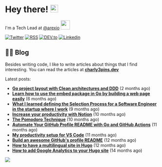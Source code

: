 
# Hey there! <img src="https://media.giphy.com/media/hvRJCLFzcasrR4ia7z/giphy.gif" width="25px">

I'm a Tech Lead at <a href="https://github.com/arexio">@arexio</a> <img src="https://media.giphy.com/media/WUlplcMpOCEmTGBtBW/giphy.gif" width="30">

[![Twitter](https://img.shields.io/badge/Twitter-1DA1F2?style=for-the-badge&logo=twitter&logoColor=white)](https://twitter.com/intent/follow?screen_name=charly3pins)
[![RSS](https://img.shields.io/badge/RSS-FFA500?style=for-the-badge&logo=rss&logoColor=white)](https://charly3pins.dev)
[![DEV.to](https://img.shields.io/badge/dev.to-0A0A0A?style=for-the-badge&logo=dev.to&logoColor=white)](https://dev.to/charly3pins)
[![Linkedin](https://img.shields.io/badge/LinkedIn-0077B5?style=for-the-badge&logo=linkedin&logoColor=white)](https://www.linkedin.com/in/carlesfuste/)

## 👨‍💻 Blog

Besides writing code, I like to write articles about things that I find interesting. You can read the articles at **[charly3pins.dev](https://charly3pins.dev)**

Latest posts:
- **[Go project layout with Clean architectures and DDD](https://charly3pins.dev/blog/go-project-layout-with-clean-architecures-and-ddd/)** (2 months ago)
- **[Learn how to use the embed package in Go by building a web page easily](https://charly3pins.dev/blog/learn-how-to-use-the-embed-package-in-go-by-building-a-web-page-easily/)** (6 months ago)
- **[What I learned defining the Selection Process for a Software Engineer in the startup where I work](https://charly3pins.dev/blog/what-i-learned-defining-the-selection-process-for-a-software-engineer-in-the-startup-where-i-work/)** (9 months ago)
- **[Increase your productivity with Notion](https://charly3pins.dev/blog/increase-your-productivity-with-notion/)** (10 months ago)
- **[The Pomodoro Technique](https://charly3pins.dev/blog/the-pomodoro-technique/)** (10 months ago)
- **[Automate Your GitHub Profile README with Go and GitHub Actions](https://charly3pins.dev/blog/automate-your-github-profile-readme-with-go-and-github-actions/)** (11 months ago)
- **[My productivity setup for VS Code](https://charly3pins.dev/blog/my-productivity-setup-for-vs-code/)** (11 months ago)
- **[Build an awesome GitHub's profile README](https://charly3pins.dev/blog/build-an-awesome-github-profile-readme/)** (12 months ago)
- **[How to have a multilingual site in Hugo](https://charly3pins.dev/blog/how-to-have-a-multilingual-site-in-hugo/)** (12 months ago)
- **[How to add Google Analytics to your Hugo site](https://charly3pins.dev/blog/how-to-add-google-analytics-to-your-hugo-site/)** (14 months ago)


![](https://media.giphy.com/media/OPYnG3Xf8zLag/giphy.gif)